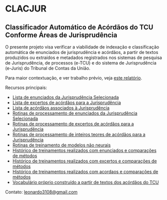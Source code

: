 # CLACJUR

## Classificador Automático de Acórdãos do TCU Conforme Áreas de Jurisprudência

O presente projeto visa verificar a viabilidade de indexação e classificação automática de enunciados de jurisprudência e acórdãos, a partir de textos produzidos ou extraídos e metadados registrados nos sistemas de pesquisa de Jurisprudência, de processos (e-TCU) e do sistema de Jurisprudência (e-Juris) do Tribunal de Contas da União.

Para maior contextuação, e ver trabalho prévio, veja [este relatório](Redes%20Shallow%20-%20Relatório.pdf).

Recursos principais:
* [Lista de enunciados da Jurisprudência Selecionada](dados/jurisprudencia_selecionada_enunciados.csv)
* [Lista de excertos de acórdãos para a Jurisprudência](dados/jurisprudencia_selecionada_excertos.zip)
* [Lista de acórdãos associados à Jurisprudência](dados/acordaos_selecionada.zip)
* [Rotinas de processamento de enunciados da Jurisprudência Selecionada](enunciados)
* [Rotinas de processamento de excertos de acórdãos para a Jurisprudência](excertos)
* [Rotinas de processamento de inteiros teores de acórdãos para a Jurisprudência](acordaos)
* [Rotinas de treinamento de modelos não neurais](shallow)
* [Histórico de treinamentos realizados com enunciados e comparações de métodos](enunciados/Registro-Treinamentos-Enunciados.xlsx)
* [Histórico de treinamentos realizados com excertos e comparações de métodos](excertos/Registro-Treinamentos-Excertos.xlsx)
* [Histórico de treinamentos realizados com acordaos e comparações de métodos](excertos/Registro-Treinamentos-Acordaos.xlsx)
* [Vocabulário próprio construído a partir de textos dos acórdãos do TCU](vocabularios) 



Contato: leonardo3108@gmail.com

